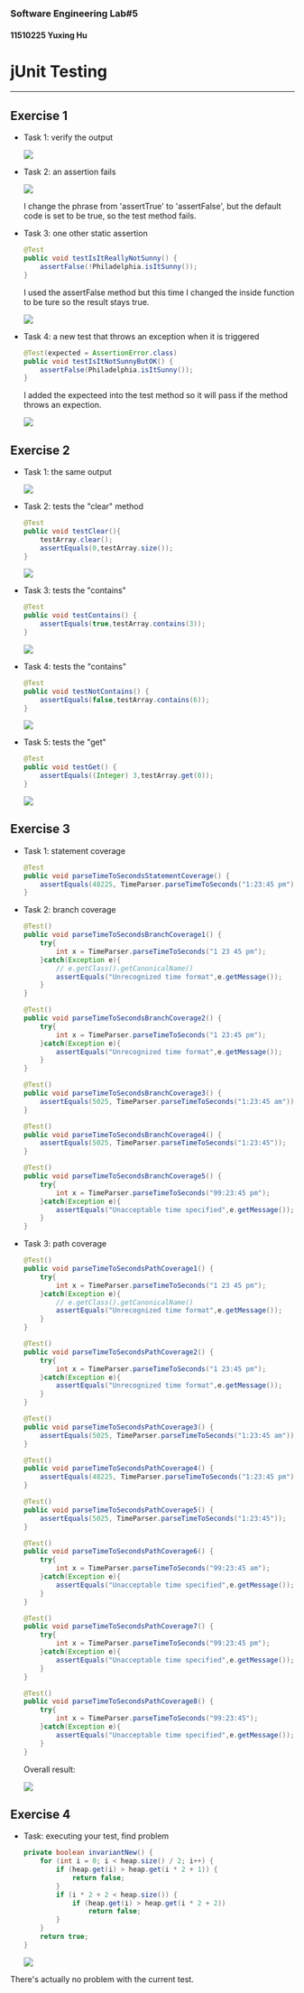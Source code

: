 ### Software Engineering Lab#5

#### 11510225 Yuxing Hu

# jUnit Testing

---

## Exercise 1

 - Task 1: verify the output
   
   ![](1.png)

 - Task 2: an assertion fails
 
   ![](2.png)

    I change the phrase from 'assertTrue' to 'assertFalse', but the default code is set to be true, so the test method fails.


 - Task 3: one other static assertion


    ```java
    @Test
    public void testIsItReallyNotSunny() {
        assertFalse(!Philadelphia.isItSunny());
    }
    ```
    
    I used the assertFalse method but this time I changed the inside function to be ture so the result stays true.

    ![](3.png)


 - Task 4: a new test that throws an exception when it is triggered
    
    ```java
    @Test(expected = AssertionError.class)
    public void testIsItNotSunnyButOK() {
        assertFalse(Philadelphia.isItSunny());
    }
    ```
    
    I added the expecteed into the test method so it will pass if the method throws an expection.

    ![](4.png)

## Exercise 2

 - Task 1: the same output
    
    ![](5.png)

 - Task 2: tests the "clear" method
 
    ```java
    @Test
    public void testClear(){
        testArray.clear();
        assertEquals(0,testArray.size());
    }
    ```

    ![](6.png)

 - Task 3: tests the "contains"
    
    ```java
    @Test
    public void testContains() {
        assertEquals(true,testArray.contains(3));
    }
    ```

    ![](7.png)

 - Task 4: tests the "contains" 
    
    ```java
    @Test
    public void testNotContains() {
        assertEquals(false,testArray.contains(6));
    }
    ```

    ![](8.png)

 - Task 5: tests the "get"

    ```java
    @Test
    public void testGet() {
        assertEquals((Integer) 3,testArray.get(0));
    }
    ```

    ![](9.png)

## Exercise 3
 
 - Task 1: statement coverage
 
    ```java
    @Test
    public void parseTimeToSecondsStatementCoverage() {
        assertEquals(48225, TimeParser.parseTimeToSeconds("1:23:45 pm"));
    }
    ```

 - Task 2: branch coverage
    
    ```java
    @Test()
    public void parseTimeToSecondsBranchCoverage1() {
        try{
            int x = TimeParser.parseTimeToSeconds("1 23 45 pm");
        }catch(Exception e){
            // e.getClass().getCanonicalName()
            assertEquals("Unrecognized time format",e.getMessage());
        }
    }

    @Test()
    public void parseTimeToSecondsBranchCoverage2() {
        try{
            int x = TimeParser.parseTimeToSeconds("1 23:45 pm");
        }catch(Exception e){
            assertEquals("Unrecognized time format",e.getMessage());
        }
    }

    @Test()
    public void parseTimeToSecondsBranchCoverage3() {
        assertEquals(5025, TimeParser.parseTimeToSeconds("1:23:45 am"));
    }

    @Test()
    public void parseTimeToSecondsBranchCoverage4() {
        assertEquals(5025, TimeParser.parseTimeToSeconds("1:23:45"));
    }

    @Test()
    public void parseTimeToSecondsBranchCoverage5() {
        try{
            int x = TimeParser.parseTimeToSeconds("99:23:45 pm");
        }catch(Exception e){
            assertEquals("Unacceptable time specified",e.getMessage());
        }
    }
    ```

 - Task 3: path coverage
    
    ```java
    @Test()
    public void parseTimeToSecondsPathCoverage1() {
        try{
            int x = TimeParser.parseTimeToSeconds("1 23 45 pm");
        }catch(Exception e){
            // e.getClass().getCanonicalName()
            assertEquals("Unrecognized time format",e.getMessage());
        }
    }

    @Test()
    public void parseTimeToSecondsPathCoverage2() {
        try{
            int x = TimeParser.parseTimeToSeconds("1 23:45 pm");
        }catch(Exception e){
            assertEquals("Unrecognized time format",e.getMessage());
        }
    }

    @Test()
    public void parseTimeToSecondsPathCoverage3() {
        assertEquals(5025, TimeParser.parseTimeToSeconds("1:23:45 am"));
    }

    @Test()
    public void parseTimeToSecondsPathCoverage4() {
        assertEquals(48225, TimeParser.parseTimeToSeconds("1:23:45 pm"));
    }

    @Test()
    public void parseTimeToSecondsPathCoverage5() {
        assertEquals(5025, TimeParser.parseTimeToSeconds("1:23:45"));
    }

    @Test()
    public void parseTimeToSecondsPathCoverage6() {
        try{
            int x = TimeParser.parseTimeToSeconds("99:23:45 am");
        }catch(Exception e){
            assertEquals("Unacceptable time specified",e.getMessage());
        }
    }

    @Test()
    public void parseTimeToSecondsPathCoverage7() {
        try{
            int x = TimeParser.parseTimeToSeconds("99:23:45 pm");
        }catch(Exception e){
            assertEquals("Unacceptable time specified",e.getMessage());
        }
    }

    @Test()
    public void parseTimeToSecondsPathCoverage8() {
        try{
            int x = TimeParser.parseTimeToSeconds("99:23:45");
        }catch(Exception e){
            assertEquals("Unacceptable time specified",e.getMessage());
        }
    }
    ```

    Overall result:

    ![](10.png)

## Exercise 4

 - Task: executing your test, find problem

    ```java
    private boolean invariantNew() {
        for (int i = 0; i < heap.size() / 2; i++) {
            if (heap.get(i) > heap.get(i * 2 + 1)) {
                return false;
            }
            if (i * 2 + 2 < heap.size()) {
                if (heap.get(i) > heap.get(i * 2 + 2))
                    return false;
            }
        }
        return true;
    }
    ```
    
    ![](11.png)

 There's actually no problem with the current test.

 
    




